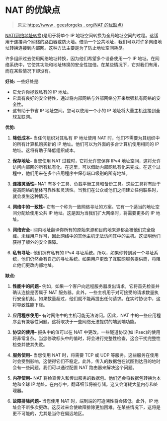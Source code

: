 # NAT 的优缺点

> 原文:[https://www . geesforgeks . org/NAT 的优缺点/](https://www.geeksforgeeks.org/advantages-and-disadvantages-of-nat/)

[NAT(网络地址转换)](https://www.geeksforgeeks.org/network-address-translation-nat/)是用于将单个 IP 地址空间转换为全局地址空间的过程。这适用于连接两个网络的路由器或防火墙。借助一个公共地址，我们可以将许多网络地址转换连接到内部网。这种方法主要是为了防止地址空间耗尽。

许多组织过去使用网络地址转换，因为他们希望多个设备使用一个 IP 地址。在网络系统中，它使其功能和地址转换的安全性加倍。在某些情况下，它对我们有用，而在某些情况下却没有。

**好处:**
一些好处是:

*   它允许你拯救私有的 IP 地址。
*   它具有良好的安全特性，通过将内部网络与外部网络分开来增强私有网络的安全性。
*   这有助于节省 IP 地址空间。您可以使用一个小的 IP 地址将大量主机连接到全球互联网。

**优势:**

1.  **降低成本–**
    当任何组织对其私有 IP 地址使用 NAT 时，他们不需要为其组织中的所有计算机购买新的 IP 地址。他们可以为外面的多台计算机使用相同的 IP 地址。这将有助于降低组织成本。

2.  **保存地址–**
    当您使用 NAT 过载时，它将允许您保存 IPv4 地址空间，这将允许访问内部网的所有私有化。在这里，可以借助内部网私有化来完成。在这个过程中，他们用来在多个应用程序中保存端口级别的所有地址。

3.  **连接灵活性–**
    NAT 有多个工具、负载平衡工具和备份工具。这些工具将有助于提高网络的整体可靠性和灵活性。当我们在公众或他们之间建立任何联系时，就会发生这种情况。

4.  **网络中的一致性–**
    它有一个称为一致网络寻址的方案。它有一个适当的地址空间分配给使用公共 IP 地址。这是因为当我们扩大网络时，将需要更多的 IP 地址。

5.  **网络安全–**
    网内地址翻译你所有的原始来源和目的地来源都会被他们完全隐藏。未经用户许可，因此网络中的其他主机无法访问其中的主机。这证明他们获得了额外的安全保障。

6.  **私有寻址–**
    他们拥有私有的 IPv4 寻址系统。所以，如果你转到另一个寻址系统，他们仍然会有自己的寻址系统。如果用户更改了互联网服务提供商，将阻止他们更改内部地址。

**缺点:**

1.  **性能中的问题–**
    例如，如果一个客户向远程服务器发出请求，它将首先检查并确认连接是否属于 NAT 服务器。此外，一些主机用于对可接受的请求数量执行安全机制。如果数量超过，他们就不能再提出任何请求。在实时协议中，这将导致性能下降。

2.  **应用程序使用–**
    有时网络中的主机可能无法访问。因此，NAT 中的一些应用程序会有兼容性问题。这将取决于一些网络无法提供的端到端功能。

3.  **协议的使用–**
    报头中的值可以在 NAT 中更改，一些隧道协议(如 IPsec)的使用将非常复杂。当您修改标头中的值时，将会进行完整性检查，这会干扰完整性检查并使其失败。

4.  **服务使用–**
    当您使用 NAT 时，将需要 TCP 或 UDP 等服务。这些服务在使用时会受到影响，这使得它们不稳定。此外，传入的数据包在试图到达目的地时会有一些问题。我们可以通过配置 NAT 路由器来解决这个问题。

5.  **内存使用–**
    NAT 将检查传入和传出服务的数据包。他们还会将数据包转换为本地和全球 IP 地址。在内存中，翻译细节将被存储。这又会消耗大量内存和处理器。

6.  **故障排除问题–**
    当您使用 NAT 时，端到端的可追溯性将会降低。此外，IP 地址会不断多次更改。这反过来会使故障排除更加困难。在某些情况下，这将是更不可能的，尤其是当你在偏远地区。